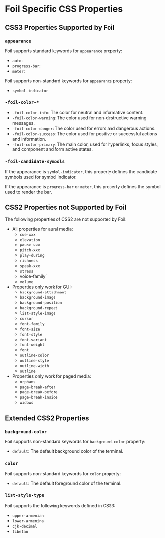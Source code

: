 # Foil Specific CSS Properties

## CSS3 Properties Supported by Foil

### `appearance`

Foil supports standard keywords for `appearance` property:

- `auto`:
- `progress-bar`:
- `meter`:

Foil supports non-standard keywords for `appearance` property:

- `symbol-indicator`

### `-foil-color-*`

- `-foil-color-info`: The color for neutral and informative content.
- `-foil-color-warning`: The color used for non-destructive warning messages.
- `-foil-color-danger`: The color used for errors and dangerous actions.
- `-foil-color-success`: The color used for positive or successful actions and information.
- `-foil-color-primary`: The main color, used for hyperlinks, focus styles, and component and form active states.

### `-foil-candidate-symbols`

If the appearance is `symbol-indicator`, this property defines the candidate symbols used for symbol indicator.

If the appearance is `progress-bar` or `meter`, this property defines the symbol used to render the bar.

## CSS2 Properties not Supported by Foil

The following properties of CSS2 are not supported by Foil:

- All properties for aural media:
  - `cue-xxx`
  - `elevation`
  - `pause-xxx`
  - `pitch-xxx`
  - `play-during`
  - `richness`
  - `speak-xxx`
  - `stress`
  - voice-family`
  - `volume`
- Properties only work for GUI:
  - `background-attachment`
  - `background-image`
  - `background-position`
  - `background-repeat`
  - `list-style-image`
  - `cursor`
  - `font-family`
  - `font-size`
  - `font-style`
  - `font-variant`
  - `font-weight`
  - `font`
  - `outline-color`
  - `outline-style`
  - `outline-width`
  - `outline`
- Properties only work for paged media:
  - `orphans`
  - `page-break-after`
  - `page-break-before`
  - `page-break-inside`
  - `widows`

## Extended CSS2 Properties

### `background-color`

Foil supports non-standard keywords for `background-color` property:

- `default`: The default background color of the terminal.

### `color`

Foil supports non-standard keywords for `color` property:

- `default`: The default foreground color of the terminal.

### `list-style-type`

Foil supports the following keywords defined in CSS3:

- `upper-armenian`
- `lower-armenina`
- `cjk-decimal`
- `tibetan`

